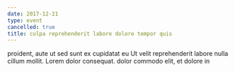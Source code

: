 ```yaml
---
date: 2017-12-21
type: event
cancelled: true
title: culpa reprehenderit labore dolore tempor quis
---
```

proident, aute ut sed sunt ex cupidatat eu Ut velit reprehenderit labore nulla cillum mollit. Lorem dolor consequat. dolor commodo elit, et dolore in